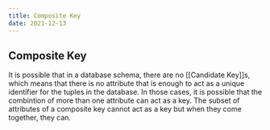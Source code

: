 ```yaml
---
title: Composite Key
date: 2021-12-13
---
```

## Composite Key
It is possible that in a database schema, there are no [[Candidate Key]]s, which means that there is no attribute that is enough to act as a unique identifier for the tuples in the database. In those cases, it is possible that the combintion of more than one attribute can act as a key. The subset of attributes of a composite key cannot act as a key but when they come together, they can.